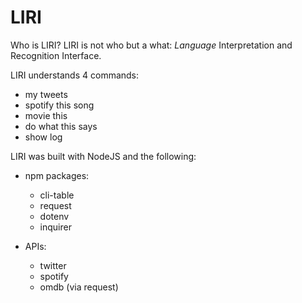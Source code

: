 # LIRI
Who is LIRI? LIRI is not who but a what: 
_Language_ Interpretation and Recognition Interface.

LIRI understands 4 commands: 

  * my tweets
  * spotify this song
  * movie this
  * do what this says
  * show log


LIRI was built with NodeJS and the following: 

  * npm packages:
    * cli-table
    * request
    * dotenv
    * inquirer
    
  * APIs:
  	* twitter
  	* spotify
  	* omdb (via request)